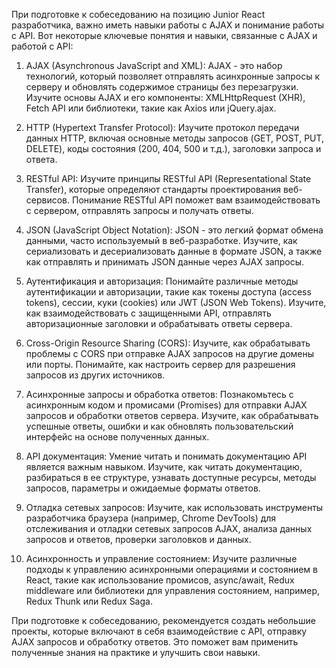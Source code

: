 При подготовке к собеседованию на позицию Junior React разработчика, важно иметь навыки работы с AJAX и понимание работы с API. Вот некоторые ключевые понятия и навыки, связанные с AJAX и работой с API:

1. AJAX (Asynchronous JavaScript and XML): AJAX - это набор технологий, который позволяет отправлять асинхронные запросы к серверу и обновлять содержимое страницы без перезагрузки. Изучите основы AJAX и его компоненты: XMLHttpRequest (XHR), Fetch API или библиотеки, такие как Axios или jQuery.ajax.

2. HTTP (Hypertext Transfer Protocol): Изучите протокол передачи данных HTTP, включая основные методы запросов (GET, POST, PUT, DELETE), коды состояния (200, 404, 500 и т.д.), заголовки запроса и ответа.

3. RESTful API: Изучите принципы RESTful API (Representational State Transfer), которые определяют стандарты проектирования веб-сервисов. Понимание RESTful API поможет вам взаимодействовать с сервером, отправлять запросы и получать ответы.

4. JSON (JavaScript Object Notation): JSON - это легкий формат обмена данными, часто используемый в веб-разработке. Изучите, как сериализовать и десериализовать данные в формате JSON, а также как отправлять и принимать JSON данные через AJAX запросы.

5. Аутентификация и авторизация: Понимайте различные методы аутентификации и авторизации, такие как токены доступа (access tokens), сессии, куки (cookies) или JWT (JSON Web Tokens). Изучите, как взаимодействовать с защищенными API, отправлять авторизационные заголовки и обрабатывать ответы сервера.

6. Cross-Origin Resource Sharing (CORS): Изучите, как обрабатывать проблемы с CORS при отправке AJAX запросов на другие домены или порты. Понимайте, как настроить сервер для разрешения запросов из других источников.

7. Асинхронные запросы и обработка ответов: Познакомьтесь с асинхронным кодом и промисами (Promises) для отправки AJAX запросов и обработки ответов сервера. Изучите, как обрабатывать успешные ответы, ошибки и как обновлять пользовательский интерфейс на основе полученных данных.

8. API документация: Умение читать и понимать документацию API является важным навыком. Изучите, как читать документацию, разбираться в ее структуре, узнавать доступные ресурсы, методы запросов, параметры и ожидаемые форматы ответов.

9. Отладка сетевых запросов: Изучите, как использовать инструменты разработчика браузера (например, Chrome DevTools) для отслеживания и отладки сетевых запросов AJAX, анализа данных запросов и ответов, проверки заголовков и данных.

10. Асинхронность и управление состоянием: Изучите различные подходы к управлению асинхронными операциями и состоянием в React, такие как использование промисов, async/await, Redux middleware или библиотеки для управления состоянием, например, Redux Thunk или Redux Saga.

При подготовке к собеседованию, рекомендуется создать небольшие проекты, которые включают в себя взаимодействие с API, отправку AJAX запросов и обработку ответов. Это поможет вам применить полученные знания на практике и улучшить свои навыки.